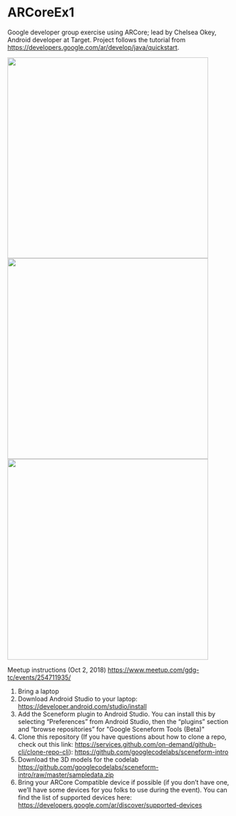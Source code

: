 # ARCoreEx1
Google developer group exercise using ARCore; lead by Chelsea Okey, Android developer at Target.
Project follows the tutorial from https://developers.google.com/ar/develop/java/quickstart.

<img width="450" src="https://user-images.githubusercontent.com/1282659/50740811-0b23de00-11ba-11e9-99ff-3740f759bd1e.png">
<img width="450" src="https://user-images.githubusercontent.com/1282659/50740812-0b23de00-11ba-11e9-8502-d13d2d949605.png">
<img width="450" src="https://user-images.githubusercontent.com/1282659/50740813-0c550b00-11ba-11e9-8795-67617d109578.png">

Meetup instructions (Oct 2, 2018)
https://www.meetup.com/gdg-tc/events/254711935/

1) Bring a laptop
2) Download Android Studio to your laptop: https://developer.android.com/studio/install
3) Add the Sceneform plugin to Android Studio. You can install this by selecting “Preferences” from Android Studio, then the “plugins” section and “browse repositories” for "Google Sceneform Tools (Beta)"
4) Clone this repository (If you have questions about how to clone a repo, check out this link: https://services.github.com/on-demand/github-cli/clone-repo-cli): https://github.com/googlecodelabs/sceneform-intro
5) Download the 3D models for the codelab https://github.com/googlecodelabs/sceneform-intro/raw/master/sampledata.zip
6) Bring your ARCore Compatible device if possible (if you don’t have one, we’ll have some devices for you folks to use during the event). You can find the list of supported devices here: https://developers.google.com/ar/discover/supported-devices

